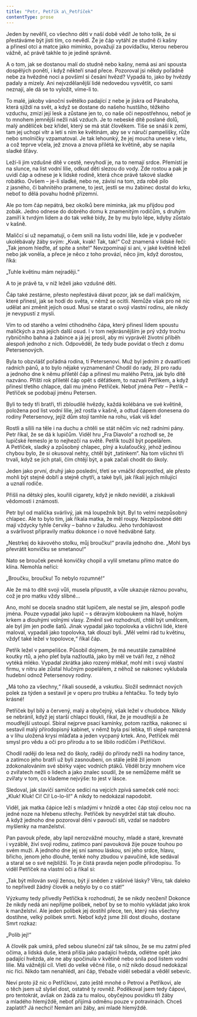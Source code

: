 ```yaml
---
title: "Petr, Petřík a\_Petříček"
contentType: prose
---
```


<section>

Jeden by nevěřil, co všechno děti v naší době vědí! Je toho tolik, že si přestáváme být jisti tím, co nevědí. Že je čáp vytáhl ze studně či kašny a přinesl otci a matce jako miminko, považují za povídačku, kterou neberou vážně, ač právě takhle to je jedině správně.

A o tom, jak se dostanou malí do studně nebo kašny, nemá asi ani spousta dospělých ponětí, i když někteří snad přece. Pozoroval jsi někdy pořádně nebe za hvězdné noci a povšiml si česání hvězd? Vypadá to, jako by hvězdy padaly a mizely. Ani nejvzdělanější lidé nedovedou vysvětlit, co sami neznají, ale dá se to vyložit, víme-li to.

To malé, jakoby vánoční světélko padající z nebe je jiskra od Pánaboha, která sjíždí na svět, a když se dostane do našeho hustšího, těžkého vzduchu, zmizí její lesk a zůstane jen to, co naše oči nepostřehnou, neboť je to mnohem jemnější nežli náš vzduch. Je to nebeské dítě poslané dolů, malý andělíček bez křídel, který se má stát člověkem. Tiše se snáší k zemi, tam jej uchopí vítr a letí s ním ke květinám, aby se v náručí pampelišky, růže nebo smolničky vzpamatoval. Je tak lehounký, že jej moucha unese v letu, a což teprve včela, jež znova a znova přilétá ke květině, aby se napila sladké šťávy.

Leží-li jim vzdušné dítě v cestě, nevyhodí je, na to nemají srdce. Přemístí je na slunce, na list vodní lilie, odkud děti slezou do vody. Zde rostou a pak je uvidí čáp a odnese je k lidské rodině, která chce právě takové sladké robátko. Ovšem – je-li sladké, nebo ne, závisí na tom, zda robě pilo z jasného, či bahnitého pramene, to jest, jestli se mu žabinec dostal do krku, neboť to dělá povahu hodně přízemní.

Ale po tom čáp nepátrá, bez okolků bere miminka, jak mu přijdou pod zobák. Jedno odnese do dobrého domu k znamenitým rodičům, s druhým zamíří k tvrdým lidem a do tak velké bídy, že by mu bylo lépe, kdyby zůstalo v kašně.

Maličcí si už nepamatují, o čem snili na listu vodní lilie, kde je v podvečer ukolébávaly žáby svým: „Kvak, kvak! Tak, tak!“ Což znamená v lidské řeči: „Tak jenom hleďte, ať spíte a sníte!“ Nevzpomínají si ani, v jaké květině leželi nebo jak voněla, a přece je něco z toho provází, něco jim, když dorostou, říká:

„Tuhle květinu mám nejraději.“

A to je právě ta, v níž leželi jako vzdušné děti.

Čáp také zestárne, přesto nepřestává dávat pozor, jak se daří maličkým, které přinesl, jak se hodí do světa, v němž se ocitli. Nemůže však pro ně nic udělat ani změnit jejich osud. Musí se starat o svoji vlastní rodinu, ale nikdy je nevypustí z mysli.

Vím to od starého a velmi ctihodného čápa, který přinesl lidem spoustu maličkých a zná jejich další osud. I v tom nejkrásnějším je prý vždy trochu rybničního bahna a žabince a já jej prosil, aby mi vyprávěl životní příběh alespoň jednoho z nich. Odpověděl, že tedy bude povídat o třech z domu Petersenových.

Byla to obzvlášť pořádná rodina, ti Petersenovi. Muž byl jedním z dvaatřiceti radních pánů, a to bylo nějaké vyznamenání! Chodil do rady, žil pro radu a jednoho dne k němu přiletěl čáp a přinesl mu malého Petra, jak bylo dítě nazváno. Příští rok přiletěl čáp opět s děťátkem, to nazvali Petříkem, a když přinesl třetího chlapce, dali mu jméno Petříček. Neboť jména Petr – Petřík – Petříček se podobají jménu Petersen.

Byli to tedy tři bratři, tři zbloudilé hvězdy, každá kolébána ve své květině, položena pod list vodní lilie, jež rostla v kašně, a odtud čápem donesena do rodiny Petersenovy, jejíž dům stojí tamhle na rohu, však víš kde!

Rostli a sílili na těle i na duchu a chtěli se stát něčím víc než radními pány. Petr říkal, že se dá k lupičům. Viděl hru „Fra Diavolo“ a rozhodl se, že lupičské řemeslo je to nejhezčí na světě. Petřík toužil být popelářem. A Petříček, sladký a způsobný chlapec, plný a kulaťoučký, jehož jedinou chybou bylo, že si okusoval nehty, chtěl být „tatínkem“. Na tom všichni tři trvali, když se jich ptali, čím chtějí být, a pak začali chodit do školy.

Jeden jako první, druhý jako poslední, třetí se vmáčkl doprostřed, ale přesto mohli být stejně dobří a stejně chytří, a také byli, jak říkali jejich milující a uznalí rodiče.

Přišli na dětský ples, kouřili cigarety, když je nikdo neviděl, a získávali vědomosti i známosti.

Petr byl od malička svárlivý, jak má loupežník být. Byl to velmi nezpůsobný chlapec. Ale to bylo tím, jak říkala matka, že měl roupy. Nezpůsobné děti mají vždycky tyhle červíky – bahno v žaludku. Jeho tvrdohlavost a svárlivost připravily matku dokonce i o nové hedvábné šaty.

„Nestrkej do kávového stolku, můj broučku!“ pravila jednoho dne. „Mohl bys převrátit konvičku se smetanou!“

Nato se brouček pevně konvičky chopil a vylil smetanu přímo matce do klína. Nemohla neříci:

„Broučku, broučku! To nebylo rozumné!“

Ale že má to dítě svoji vůli, musela připustit, a vůle ukazuje ráznou povahu, což je pro matku vždy slibné…

Ano, mohl se docela snadno stát lupičem, ale nestal se jím, alespoň podle jména. Pouze vypadal jako lupič – s děravým kloboukem na hlavě, holým krkem a dlouhými volnými vlasy. Změnil své rozhodnutí, chtěl být umělcem, ale byl jím jen podle šatů. Jinak vypadal jako topolovka a všichni lidé, které maloval, vypadali jako topolovka, tak dlouzí byli. „Měl velmi rád tu květinu, vždyť také ležel v topolovce,“ říkal čáp.

Petřík ležel v pampelišce. Působil dojmem, že má neustále zamaštěné koutky rtů, a jeho pleť byla nažloutlá, jako by měl ve tváři řez, z něhož vytéká mléko. Vypadal zkrátka jako rozený mlékař, mohl mít i svoji vlastní firmu, v nitru ale zůstal hlučným popelářem, z něhož se nakonec vyklubala hudební odnož Petersenovy rodiny.

„Má toho za všechny,“ říkali sousedé, a vskutku. Složil sedmnáct nových polek za týden a sestavil je v operu pro trubku a řehtačku. To tedy bylo krásné!

Petříček byl bílý a červený, malý a obyčejný, však ležel v chudobce. Nikdy se nebránil, když jej starší chlapci tloukli, říkal, že je moudřejší a že moudřejší ustoupí. Sbíral nejprve psací kamínky, potom razítka, nakonec si sestavil malý přírodopisný kabinet, v němž byla psí lebka, tři slepě narozená a v lihu uložená krysí mláďata a jeden vycpaný krtek. Ano, Petříček měl smysl pro vědu a oči pro přírodu a to se líbilo rodičům i Petříčkovi.

Chodil raději do lesa než do školy, raději do přírody nežli na hodiny tance, a zatímco jeho bratři už byli zasnoubeni, on stále ještě žil jenom zdokonalováním své sbírky vajec vodních ptáků. Věděl brzy mnohem více o zvířatech nežli o lidech a jako znalec soudil, že se nemůžeme měřit se zvířaty v tom, co klademe nejvýše: to jest v lásce.

Sledoval, jak slavičí samičce sedící na vejcích zpívá sameček celé noci: „Kluk! Kluk! Ci! Ci! Lo-lo-li!“ A nikdy to nedokázal napodobit.

Viděl, jak matka čápice leží s mladými v hnízdě a otec čáp stojí celou noc na jedné noze na hřebenu střechy. Petříček by nevydržel stát tak dlouho. A když jednoho dne pozoroval dění v pavoučí síti, vzdal se nadobro myšlenky na manželství.

Pan pavouk přede, aby lapil nerozvážné mouchy, mladé a staré, krevnaté i vyzáblé, živí svoji rodinu, zatímco paní pavouková žije pouze touhou po svém muži. A jednoho dne jej sní samou láskou, sní jeho srdce, hlavu, břicho, jenom jeho dlouhé, tenké nohy zbudou v pavučině, kde sedával a staral se o své nejbližší. To je čistá pravda nejen podle přírodopisu. To viděl Petříček na vlastní oči a říkal si:

„Tak být milován svojí ženou, být jí sněden z vášnivé lásky? Věru, tak daleko to nepřivedl žádný člověk a nebylo by o co stát!“

Výzkumy tedy přivedly Petříčka k rozhodnutí, že se nikdy neožení! Dokonce že nikdy nedá ani nepřijme polibek, neboť by se to mohlo vykládat jako krok k manželství. Ale jeden polibek jej dostihl přece, ten, který nás všechny dostihne, velký polibek smrti. Neboť když jsme žili dost dlouho, dostane Smrt rozkaz:

„Polib jej!“

A člověk pak umírá, před sebou sluneční zář tak silnou, že se mu zatmí před očima, a lidská duše, která přišla jako padající hvězda, odlétne opět jako padající hvězda, ale ne aby spočinula v květině nebo snila pod listem vodní lilie. Má vážnější cíl. Vletí do velké věčné říše, o níž nikdo dosud nedokázal nic říci. Nikdo tam nenahlédl, ani čáp, třebaže viděl sebedál a věděl sebevíc.

Neví proto již nic o Petříčkovi, zato ještě mnohé o Petrovi a Petříkovi, ale o těch jsem už slyšel dost, ostatně ty rovněž. Poděkoval jsem tedy čápovi, pro tentokrát, avšak on žádá za tu malou, obyčejnou povídku tři žáby a mladého hlemýždě, neboť přijímá odměnu pouze v potravinách. Chceš zaplatit? Já nechci! Nemám ani žáby, ani mladé hlemýždě.

</section>
